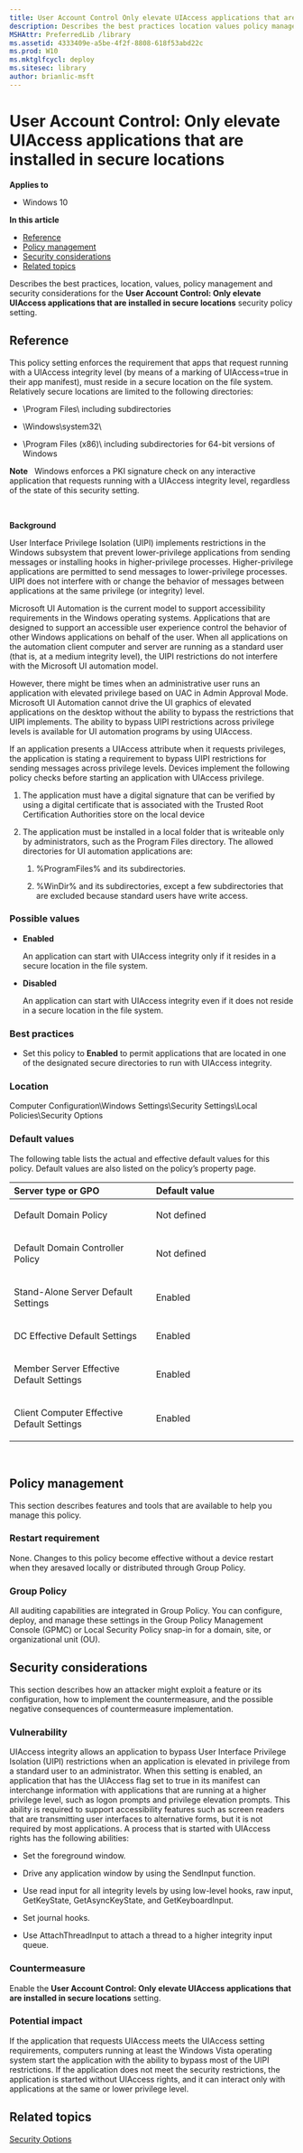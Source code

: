 ```yaml
---
title: User Account Control Only elevate UIAccess applications that are installed in secure locations (Windows 10)
description: Describes the best practices location values policy management and security considerations for the User Account Control Only elevate UIAccess applications that are installed in secure locations security policy setting.
MSHAttr: PreferredLib /library
ms.assetid: 4333409e-a5be-4f2f-8808-618f53abd22c
ms.prod: W10
ms.mktglfcycl: deploy
ms.sitesec: library
author: brianlic-msft
---
```


# User Account Control: Only elevate UIAccess applications that are installed in secure locations


**Applies to**

-   Windows 10

**In this article**

-   [Reference](#reference)
-   [Policy management](#policy-management)
-   [Security considerations](#security-considerations)
-   [Related topics](#related-topics)

Describes the best practices, location, values, policy management and security considerations for the **User Account Control: Only elevate UIAccess applications that are installed in secure locations** security policy setting.

## Reference


This policy setting enforces the requirement that apps that request running with a UIAccess integrity level (by means of a marking of UIAccess=true in their app manifest), must reside in a secure location on the file system. Relatively secure locations are limited to the following directories:

-   \\Program Files\\ including subdirectories

-   \\Windows\\system32\\

-   \\Program Files (x86)\\ including subdirectories for 64-bit versions of Windows

**Note**  
Windows enforces a PKI signature check on any interactive application that requests running with a UIAccess integrity level, regardless of the state of this security setting.

 

**Background**

User Interface Privilege Isolation (UIPI) implements restrictions in the Windows subsystem that prevent lower-privilege applications from sending messages or installing hooks in higher-privilege processes. Higher-privilege applications are permitted to send messages to lower-privilege processes. UIPI does not interfere with or change the behavior of messages between applications at the same privilege (or integrity) level.

Microsoft UI Automation is the current model to support accessibility requirements in the Windows operating systems. Applications that are designed to support an accessible user experience control the behavior of other Windows applications on behalf of the user. When all applications on the automation client computer and server are running as a standard user (that is, at a medium integrity level), the UIPI restrictions do not interfere with the Microsoft UI automation model.

However, there might be times when an administrative user runs an application with elevated privilege based on UAC in Admin Approval Mode. Microsoft UI Automation cannot drive the UI graphics of elevated applications on the desktop without the ability to bypass the restrictions that UIPI implements. The ability to bypass UIPI restrictions across privilege levels is available for UI automation programs by using UIAccess.

If an application presents a UIAccess attribute when it requests privileges, the application is stating a requirement to bypass UIPI restrictions for sending messages across privilege levels. Devices implement the following policy checks before starting an application with UIAccess privilege.

1.  The application must have a digital signature that can be verified by using a digital certificate that is associated with the Trusted Root Certification Authorities store on the local device

2.  The application must be installed in a local folder that is writeable only by administrators, such as the Program Files directory. The allowed directories for UI automation applications are:

    1.  %ProgramFiles% and its subdirectories.

    2.  %WinDir% and its subdirectories, except a few subdirectories that are excluded because standard users have write access.

### Possible values

-   **Enabled**

    An application can start with UIAccess integrity only if it resides in a secure location in the file system.

-   **Disabled**

    An application can start with UIAccess integrity even if it does not reside in a secure location in the file system.

### Best practices

-   Set this policy to **Enabled** to permit applications that are located in one of the designated secure directories to run with UIAccess integrity.

### Location

Computer Configuration\\Windows Settings\\Security Settings\\Local Policies\\Security Options

### Default values

The following table lists the actual and effective default values for this policy. Default values are also listed on the policy’s property page.

<table>
<colgroup>
<col width="50%" />
<col width="50%" />
</colgroup>
<thead>
<tr class="header">
<th align="left">Server type or GPO</th>
<th align="left">Default value</th>
</tr>
</thead>
<tbody>
<tr class="odd">
<td align="left"><p>Default Domain Policy</p></td>
<td align="left"><p>Not defined</p></td>
</tr>
<tr class="even">
<td align="left"><p>Default Domain Controller Policy</p></td>
<td align="left"><p>Not defined</p></td>
</tr>
<tr class="odd">
<td align="left"><p>Stand-Alone Server Default Settings</p></td>
<td align="left"><p>Enabled</p></td>
</tr>
<tr class="even">
<td align="left"><p>DC Effective Default Settings</p></td>
<td align="left"><p>Enabled</p></td>
</tr>
<tr class="odd">
<td align="left"><p>Member Server Effective Default Settings</p></td>
<td align="left"><p>Enabled</p></td>
</tr>
<tr class="even">
<td align="left"><p>Client Computer Effective Default Settings</p></td>
<td align="left"><p>Enabled</p></td>
</tr>
</tbody>
</table>

 

## Policy management


This section describes features and tools that are available to help you manage this policy.

### Restart requirement

None. Changes to this policy become effective without a device restart when they aresaved locally or distributed through Group Policy.

### Group Policy

All auditing capabilities are integrated in Group Policy. You can configure, deploy, and manage these settings in the Group Policy Management Console (GPMC) or Local Security Policy snap-in for a domain, site, or organizational unit (OU).

## Security considerations


This section describes how an attacker might exploit a feature or its configuration, how to implement the countermeasure, and the possible negative consequences of countermeasure implementation.

### Vulnerability

UIAccess integrity allows an application to bypass User Interface Privilege Isolation (UIPI) restrictions when an application is elevated in privilege from a standard user to an administrator. When this setting is enabled, an application that has the UIAccess flag set to true in its manifest can interchange information with applications that are running at a higher privilege level, such as logon prompts and privilege elevation prompts. This ability is required to support accessibility features such as screen readers that are transmitting user interfaces to alternative forms, but it is not required by most applications. A process that is started with UIAccess rights has the following abilities:

-   Set the foreground window.

-   Drive any application window by using the SendInput function.

-   Use read input for all integrity levels by using low-level hooks, raw input, GetKeyState, GetAsyncKeyState, and GetKeyboardInput.

-   Set journal hooks.

-   Use AttachThreadInput to attach a thread to a higher integrity input queue.

### Countermeasure

Enable the **User Account Control: Only elevate UIAccess applications that are installed in secure locations** setting.

### Potential impact

If the application that requests UIAccess meets the UIAccess setting requirements, computers running at least the Windows Vista operating system start the application with the ability to bypass most of the UIPI restrictions. If the application does not meet the security restrictions, the application is started without UIAccess rights, and it can interact only with applications at the same or lower privilege level.

## Related topics


[Security Options](security-options.md)

 

 






